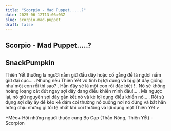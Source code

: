 ```yaml
---
title: "Scorpio - Mad Puppet.....?"
date: 2025-06-12T13:06:03Z
slug: scorpio-mad-puppet
draft: false
---
```


## Scorpio - Mad Puppet.....?

## SnackPumpkin

Thiên Yết thường là người nắm giữ đầu dây hoặc cố gắng để là người nắm giữ đại cục...
.
Nhưng nếu Thiên Yết vô tình bị lợi dụng và bị giật dây giống như một con rối thì sao?
.
Hẳn đây sẽ là một con rối đặc biệt !
.
Nó sẽ không hoảng loạng cắt đứt ngay sợi dây đang điều khiển mình đâu!...
.
Mà ngược lại, nó giữ nguyên sợi dây gắn kết nó và kẻ lợi dụng điều khiển nó...
.
Rồi sử dụng sợi dây ấy để kéo kẻ dám coi thường nó xuống nơi nó đứng và bắt hắn hứng chịu những gì tồi tệ nhất khi coi thường và lợi dụng một Thiên Yết >

+Mèo+
Hội những người thuộc cung Bọ Cạp (Thần Nông, Thiên Yết) - Scorpion